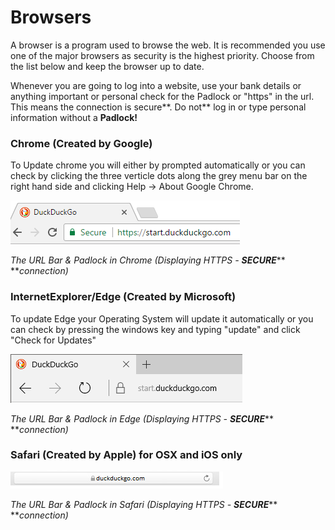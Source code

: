 # **Browsers**

A browser is a program used to browse the web. It is recommended you use one of the major browsers as security is the highest priority. Choose from the list below and keep the browser up to date.

Whenever you are going to log into a website, use your bank details or anything important or personal check for the Padlock or "https" in the url. This means the connection is secure**. Do not** log in or type personal information without a **Padlock!**

### 

### Chrome \(Created by Google\)

To Update chrome you will either by prompted automatically or you can check by clicking the three verticle dots along the grey menu bar on the right hand side and clicking Help -&gt; About Google Chrome.

![](/assets/chrome-url.png)

_The URL Bar & Padlock in Chrome \(Displaying HTTPS -_ _**SECURE**_** **_connection\)_

### InternetExplorer/Edge \(Created by Microsoft\)

To update Edge your Operating System will update it automatically or you can check by pressing the windows key and typing "update" and click "Check for Updates"

![](/assets/edge-url.png)

_The URL Bar & Padlock in Edge \(Displaying HTTPS -_ _**SECURE**_** **_connection\)_

### **Safari** \(Created by Apple\) for OSX and iOS only

![](/assets/safari-url.png)

_The URL Bar & Padlock in Safari \(Displaying HTTPS -_ _**SECURE**_** **_connection\)_

